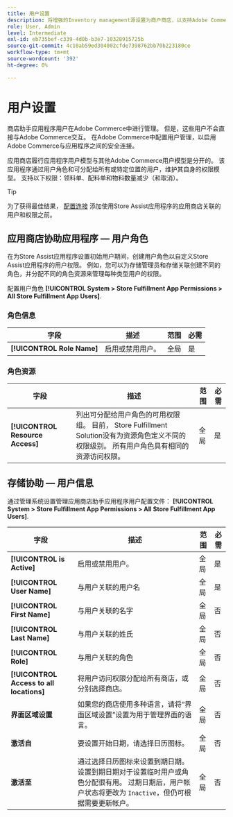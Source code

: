 ```yaml
---
title: 用户设置
description: 将增强的Inventory management源设置为商户商店，以支持Adobe Commerce的商店履行解决方案。
role: User, Admin
level: Intermediate
exl-id: eb735bef-c339-4d0b-b3e7-10328915725b
source-git-commit: 4c10ab59ed304002cfde7398762bb70b223180ce
workflow-type: tm+mt
source-wordcount: '392'
ht-degree: 0%

---
```


# 用户设置

商店助手应用程序用户在Adobe Commerce中进行管理。 但是，这些用户不会直接与Adobe Commerce交互。 在Adobe Commerce中配置用户管理，以启用Adobe Commerce与应用程序之间的安全连接。

应用商店履行应用程序用户模型与其他Adobe Commerce用户模型是分开的。 该应用程序通过用户角色和可分配给所有或特定位置的用户，维护其自身的权限模型。 支持以下权限：领料单、配料单和物料数量减少（和取消）。

>[!TIP]
>
>为了获得最佳结果， [配置连接](connect-set-up-service.md) 添加使用Store Assist应用程序的应用商店关联的用户和权限之前。

## 应用商店协助应用程序 — 用户角色

在为Store Assist应用程序设置初始用户期间，创建用户角色以自定义Store Assist应用程序的用户权限。 例如，您可以为存储管理员和存储关联创建不同的角色，并分配不同的角色资源来管理每种类型用户的权限。

配置用户角色 **[!UICONTROL System > Store Fulfillment App Permissions > All Store Fulfillment App Users]**.

### 角色信息

| **字段** | **描述** | **范围** | **必需** |
|----------------------------|-------------------------|-----------|--------------|
| **[!UICONTROL Role Name]** | 启用或禁用用户。 | 全局 | 是 |

### 角色资源

| **字段** | **描述** | **范围** | **必需** |
|----------------------------------|--------------------------------------------------------------------------------------------------------------------------------------------------------------------------------------------------------------------------------------------|-----------|--------------|
| **[!UICONTROL Resource Access]** | 列出可分配给用户角色的可用权限组。 目前， Store Fulfillment Solution没有为资源角色定义不同的权限级别。 所有用户角色具有相同的资源访问权限。 | 全局 | 是 |

## 存储协助 — 用户信息

通过管理系统设置管理应用商店助手应用程序用户配置文件：  **[!UICONTROL System > Store Fulfillment App Permissions > All Store Fulfillment App Users]**.

| **字段** | **描述** | **范围** | **必需** |
|------------------------------------------|-------------------------------------------------------------------------------------------------------------------------------------------------------------------------------------------------------------------------------------------------------------------------|-----------|--------------|
| **[!UICONTROL is Active]** | 启用或禁用用户。 | 全局 | 是 |
| **[!UICONTROL User Name]** | 与用户关联的用户名 | 全局 | 是 |
| **[!UICONTROL First Name]** | 与用户关联的名字 | 全局 | 否 |
| **[!UICONTROL Last Name]** | 与用户关联的姓氏 | 全局 | 否 |
| **[!UICONTROL Role]** | 与用户关联的角色 | 全局 | 否 |
| **[!UICONTROL Access to all locations]** | 将用户访问权限分配给所有商店，或分别选择商店。 | 全局 | 否 |
| **界面区域设置** | 如果您的商店使用多种语言，请将“界面区域设置”设置为用于管理界面的语言。 | 全局 | 否 |
| **激活自** | 要设置开始日期，请选择日历图标。 | 全局 | 否 |
| **激活至** | 通过选择日历图标来设置到期日期。 设置到期日期对于设置临时用户或角色分配很有用。 过期日期后，用户帐户状态将更改为 `Inactive`，但仍可根据需要更新帐户。 | 全局 | 否 |
